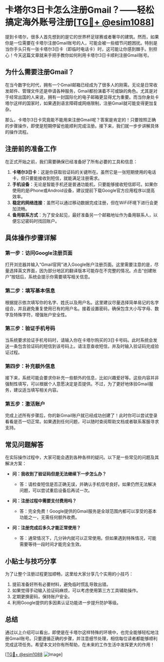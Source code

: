 # 卡塔尔3日卡怎么注册Gmail？——轻松搞定海外账号注册[[TG💪+ @esim1088](https://t.me/s/esim1088)]

提到卡塔尔，很多人首先想到的是它的世界杯足球赛或者奢华的建筑。然而，如果你是一位需要在卡塔尔注册Gmail账号的人，可能会被一些细节问题困扰。特别是当你手头只有一张卡塔尔3日卡（即临时电话卡）时，这可能让你感到棘手。别担心！今天这篇文章就来手把手教你如何利用卡塔尔3日卡顺利注册Gmail账号。

## 为什么需要注册Gmail？

在当今数字化时代，拥有一个Gmail邮箱已经成为了很多人的刚需。无论是日常收发邮件、管理文件还是申请各种服务，Gmail都扮演着不可或缺的角色。尤其是对于经常出国的人来说，拥有一封国际化的电子邮箱更显得尤为重要。而当你身处卡塔尔这样的国家时，如果遇到语言障碍或网络限制，注册Gmail就可能变得更加复杂。

那么，卡塔尔3日卡究竟能不能用来注册Gmail呢？答案是肯定的！只要按照正确的步骤操作，即使是短期停留也能顺利完成注册。接下来，我们就一步步讲解具体的操作流程。

## 注册前的准备工作

在正式开始之前，我们需要确保已经准备好了所有必要的工具和信息：

1. **卡塔尔3日卡**：这是你获取验证码的关键所在。虽然它是一张短期使用的电话卡，但只要能接收到短信，就能满足注册需求。
2. **手机设备**：无论是智能手机还是普通功能机，只要能够接收短信即可。如果你使用的是iPhone或Android设备，建议提前下载Google官方应用程序以提高效率。
3. **稳定的网络连接**：虽然可以通过移动数据完成注册，但在WiFi环境下进行会更加流畅。
4. **备用联系方式**：为了安全起见，最好准备另一个邮箱地址作为备用联系人，以便忘记密码时找回账户。

## 具体操作步骤详解

### 第一步：访问Google注册页面

打开浏览器并输入“Gmail官网”进入Google账户注册页面。这里需要注意的是，尽量选择英文界面，因为部分地区的翻译版本可能存在不完整的情况。点击“创建账户”按钮后，系统会提示你需要填写相关信息。

### 第二步：填写基本信息

根据提示依次填写你的名字、姓氏以及用户名。这里建议尽量选择简单易记的名字组合，并且避免重复使用已有的用户名。接着设置密码，确保包含大小写字母、数字及特殊字符，增强账户安全性。

### 第三步：验证手机号码

当系统要求验证手机号码时，请输入你在卡塔尔购买的3日卡号码。此时系统会发送一条包含验证码的短信到该号码上。请注意查收短信，并及时输入验证码完成验证过程。

### 第四步：补充额外信息

接下来，系统可能会要求你补充一些额外的信息，比如兴趣爱好等。这些内容并非强制性填写，可以根据个人意愿决定是否提供。不过，为了更好地体验Gmail服务，建议适当填写相关内容。

### 第五步：激活账户

完成上述所有步骤后，你的新Gmail账户就已经成功创建了！此时你可以尝试登录看看是否一切正常。如果遇到任何问题，可以随时查阅帮助文档或者联系客服寻求支持。

## 常见问题解答

在实际操作过程中，大家可能会遇到各种各样的疑问。以下是一些常见的问题及其解决方案：

- **问：我收到了验证码但是无法继续下一步怎么办？**
  - 答：请检查短信是否正确无误，并确认手机信号良好。如果仍然无法解决问题，可以尝试重启设备后再试一次。

- **问：注册过程中需要支付费用吗？**
  - 答：完全免费！Google提供的Gmail服务是全球范围内都可以享受的基本功能之一，无需任何额外收费。

- **问：注册完成后多久才能正常使用？**
  - 答：通常情况下，几分钟内就可以正常使用。但如果遇到特殊情况，可能需要等待一段时间才能完全生效。

## 小贴士与技巧分享

为了让整个注册过程更加顺畅，这里给大家分享几个实用的小技巧：

1. 提前准备好所有必要材料，避免临时慌乱导致出错。
2. 如果觉得手动输入验证码麻烦，可以考虑使用第三方工具辅助操作。
3. 定期更换密码，保持账户安全。
4. 利用Google提供的多因素认证功能进一步提升防护等级。

## 总结

通过以上介绍可以看出，即使是在卡塔尔这样特殊的环境中，也完全能够轻松地注册Gmail账号。只要遵循正确的步骤，并注意细节处理，相信每位读者都能够顺利完成这项任务。希望本文对你有所帮助，在未来的工作生活中发挥更大的作用！

[[TG💪+ @esim1088](https://t.me/s/esim1088) ![Image](https://i.postimg.cc/4NQfJmqS/Snipaste-2025-05-13-00-14-12.png)]